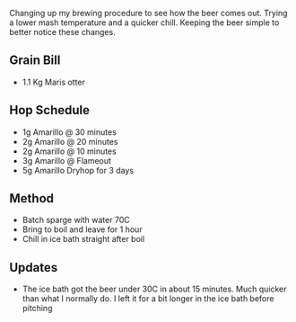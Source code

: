 Changing up my brewing procedure to see how the beer comes out. Trying a lower mash temperature and a quicker chill. Keeping the beer simple to better notice these changes.

Grain Bill
-----

* 1.1 Kg Maris otter


Hop Schedule
-------------

* 1g Amarillo @ 30 minutes
* 2g Amarillo @ 20 minutes
* 2g Amarillo @ 10 minutes
* 3g Amarillo @ Flameout
* 5g Amarillo Dryhop for 3 days



Method
-------

* Batch sparge with water 70C
* Bring to boil and leave for 1 hour
* Chill in ice bath straight after boil


Updates
-------

* The ice bath got the beer under 30C in about 15 minutes. Much quicker than what I normally do. I left it for a bit longer in the ice bath before pitching

